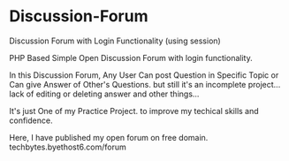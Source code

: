 Discussion-Forum
================

Discussion Forum with Login Functionality (using session)

PHP Based Simple Open Discussion Forum with login functionality.

In this Discussion Forum, Any User Can post Question in Specific Topic or Can give Answer of Other's Questions.
but still it's an incomplete project...
lack of editing or deleting answer and other things...

It's just One of my Practice Project. to improve my techical skills and confidence.

Here, I have published my open forum on free domain.
techbytes.byethost6.com/forum
